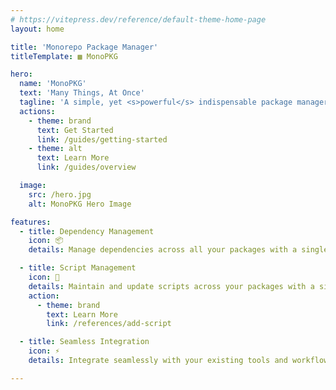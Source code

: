 ```yaml
---
# https://vitepress.dev/reference/default-theme-home-page
layout: home

title: 'Monorepo Package Manager'
titleTemplate: ▩ MonoPKG

hero:
  name: 'MonoPKG'
  text: 'Many Things, At Once'
  tagline: 'A simple, yet <s>powerful</s> indispensable package manager for monorepos.'
  actions:
    - theme: brand
      text: Get Started
      link: /guides/getting-started
    - theme: alt
      text: Learn More
      link: /guides/overview

  image:
    src: /hero.jpg
    alt: MonoPKG Hero Image

features:
  - title: Dependency Management
    icon: 📦
    details: Manage dependencies across all your packages with a single command. No more repetitive installations. Simplify your workflow and boost productivity.<br><br><a href="./references/add">Learn more</a>

  - title: Script Management
    icon: 📜
    details: Maintain and update scripts across your packages with a single command. No more manual updates, keep your scripts consistent and up-to-date.<br><br><a href="./references/add-script">Learn more</a>
    action:
      - theme: brand
        text: Learn More
        link: /references/add-script

  - title: Seamless Integration
    icon: ⚡
    details: Integrate seamlessly with your existing tools and workflows. MonoPKG adapts to your needs, not the other way around.<br><br><br><a href="./guides/overview">Learn more</a>

---
```

